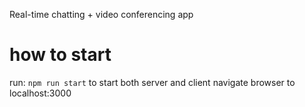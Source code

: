 Real-time chatting + video conferencing app

# how to start
run: `npm run start` to start both server and client
navigate browser to localhost:3000
